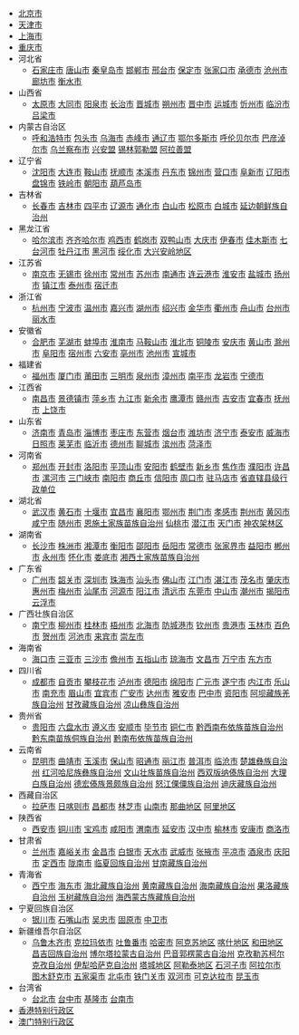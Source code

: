* [北京市](#) 
* [天津市](#) 
* [上海市](#) 
* [重庆市](#) 
* 河北省
   * [石家庄市](#) [唐山市](#) [秦皇岛市](#) [邯郸市](#) [邢台市](#) [保定市](#) [张家口市](#) [承德市](#) [沧州市](#) [廊坊市](#) [衡水市](#) 
* 山西省
   * [太原市](#) [大同市](#) [阳泉市](#) [长治市](#) [晋城市](#) [朔州市](#) [晋中市](#) [运城市](#) [忻州市](#) [临汾市](#) [吕梁市](#) 
* 内蒙古自治区
   * [呼和浩特市](#) [包头市](#) [乌海市](#) [赤峰市](#) [通辽市](#) [鄂尔多斯市](#) [呼伦贝尔市](#) [巴彦淖尔市](#) [乌兰察布市](#) [兴安盟](#) [锡林郭勒盟](#) [阿拉善盟](#) 
* 辽宁省
   * [沈阳市](#) [大连市](#) [鞍山市](#) [抚顺市](#) [本溪市](#) [丹东市](#) [锦州市](#) [营口市](#) [阜新市](#) [辽阳市](#) [盘锦市](#) [铁岭市](#) [朝阳市](#) [葫芦岛市](#) 
* 吉林省
   * [长春市](#) [吉林市](#) [四平市](#) [辽源市](#) [通化市](#) [白山市](#) [松原市](#) [白城市](#) [延边朝鲜族自治州](#) 
* 黑龙江省
   * [哈尔滨市](#) [齐齐哈尔市](#) [鸡西市](#) [鹤岗市](#) [双鸭山市](#) [大庆市](#) [伊春市](#) [佳木斯市](#) [七台河市](#) [牡丹江市](#) [黑河市](#) [绥化市](#) [大兴安岭地区](#) 
* 江苏省
   * [南京市](#) [无锡市](#) [徐州市](#) [常州市](#) [苏州市](#) [南通市](#) [连云港市](#) [淮安市](#) [盐城市](#) [扬州市](#) [镇江市](#) [泰州市](#) [宿迁市](#) 
* 浙江省
   * [杭州市](#) [宁波市](#) [温州市](#) [嘉兴市](#) [湖州市](#) [绍兴市](#) [金华市](#) [衢州市](#) [舟山市](#) [台州市](#) [丽水市](#) 
* 安徽省
   * [合肥市](#) [芜湖市](#) [蚌埠市](#) [淮南市](#) [马鞍山市](#) [淮北市](#) [铜陵市](#) [安庆市](#) [黄山市](#) [滁州市](#) [阜阳市](#) [宿州市](#) [六安市](#) [亳州市](#) [池州市](#) [宣城市](#) 
* 福建省
  * [福州市](#) [厦门市](#) [莆田市](#) [三明市](#) [泉州市](#) [漳州市](#) [南平市](#) [龙岩市](#) [宁德市](#) 
* 江西省
  * [南昌市](#) [景德镇市](#) [萍乡市](#) [九江市](#) [新余市](#) [鹰潭市](#) [赣州市](#) [吉安市](#) [宜春市](#) [抚州市](#) [上饶市](#) 
* 山东省
  * [济南市](#) [青岛市](#) [淄博市](#) [枣庄市](#) [东营市](#) [烟台市](#) [潍坊市](#) [济宁市](#) [泰安市](#) [威海市](#) [日照市](#) [莱芜市](#) [临沂市](#) [德州市](#) [聊城市](#) [滨州市](#) [菏泽市](#) [](#) 
* 河南省
  * [郑州市](#) [开封市](#) [洛阳市](#) [平顶山市](#) [安阳市](#) [鹤壁市](#) [新乡市](#) [焦作市](#) [濮阳市](#) [许昌市](#) [漯河市](#) [三门峡市](#) [南阳市](#) [商丘市](#) [信阳市](#) [周口市](#) [驻马店市](#) [省直辖县级行政单位](#) 
* 湖北省
  * [武汉市](#) [黄石市](#) [十堰市](#) [宜昌市](#) [襄阳市](#) [鄂州市](#) [荆门市](#) [孝感市](#) [荆州市](#) [黄冈市](#) [咸宁市](#) [随州市](#) [恩施土家族苗族自治州](#) [仙桃市](#) [潜江市](#) [天门市](#) [神农架林区](#) 
* 湖南省
  * [长沙市](#) [株洲市](#) [湘潭市](#) [衡阳市](#) [邵阳市](#) [岳阳市](#) [常德市](#) [张家界市](#) [益阳市](#) [郴州市](#) [永州市](#) [怀化市](#) [娄底市](#) [湘西土家族苗族自治州](#) 
* 广东省
  * [广州市](#) [韶关市](#) [深圳市](#) [珠海市](#) [汕头市](#) [佛山市](#) [江门市](#) [湛江市](#) [茂名市](#) [肇庆市](#) [惠州市](#) [梅州市](#) [汕尾市](#) [河源市](#) [阳江市](#) [清远市](#) [东莞市](#) [中山市](#) [潮州市](#) [揭阳市](#) [云浮市](#) 
* 广西壮族自治区
  * [南宁市](#) [柳州市](#) [桂林市](#) [梧州市](#) [北海市](#) [防城港市](#) [钦州市](#) [贵港市](#) [玉林市](#) [百色市](#) [贺州市](#) [河池市](#) [来宾市](#) [崇左市](#) 
* 海南省
  * [海口市](#) [三亚市](#) [三沙市](#) [儋州市](#) [五指山市](#) [琼海市](#) [文昌市](#) [万宁市](#) [东方市](#) 
* 四川省
  * [成都市](#) [自贡市](#) [攀枝花市](#) [泸州市](#) [德阳市](#) [绵阳市](#) [广元市](#) [遂宁市](#) [内江市](#) [乐山市](#) [南充市](#) [眉山市](#) [宜宾市](#) [广安市](#) [达州市](#) [雅安市](#) [巴中市](#) [资阳市](#) [阿坝藏族羌族自治州](#) [甘孜藏族自治州](#) [凉山彝族自治州](#) 
* 贵州省
  * [贵阳市](#) [六盘水市](#) [遵义市](#) [安顺市](#) [毕节市](#) [铜仁市](#) [黔西南布依族苗族自治州](#) [黔东南苗族侗族自治州](#) [黔南布依族苗族自治州](#) 
* 云南省
  * [昆明市](#) [曲靖市](#) [玉溪市](#) [保山市](#) [昭通市](#) [丽江市](#) [普洱市](#) [临沧市](#) [楚雄彝族自治州](#) [红河哈尼族彝族自治州](#) [文山壮族苗族自治州](#) [西双版纳傣族自治州](#) [大理白族自治州](#) [德宏傣族景颇族自治州](#) [怒江傈僳族自治州](#) [迪庆藏族自治州](#) [](#) 
* 西藏自治区
  * [拉萨市](#) [日喀则市](#) [昌都市](#) [林芝市](#) [山南市](#) [那曲地区](#) [阿里地区](#) [](#) 
* 陕西省
  * [西安市](#) [铜川市](#) [宝鸡市](#) [咸阳市](#) [渭南市](#) [延安市](#) [汉中市](#) [榆林市](#) [安康市](#) [商洛市](#) 
* 甘肃省
  * [兰州市](#) [嘉峪关市](#) [金昌市](#) [白银市](#) [天水市](#) [武威市](#) [张掖市](#) [平凉市](#) [酒泉市](#) [庆阳市](#) [定西市](#) [陇南市](#) [临夏回族自治州](#) [甘南藏族自治州](#) 
* 青海省
  * [西宁市](#) [海东市](#) [海北藏族自治州](#) [黄南藏族自治州](#) [海南藏族自治州](#) [果洛藏族自治州](#) [玉树藏族自治州](#) [海西蒙古族藏族自治州](#) 
* 宁夏回族自治区
  * [银川市](#) [石嘴山市](#) [吴忠市](#) [固原市](#) [中卫市](#) 
* 新疆维吾尔自治区
  * [乌鲁木齐市](#) [克拉玛依市](#) [吐鲁番市](#) [哈密市](#) [阿克苏地区](#) [喀什地区](#) [和田地区](#) [昌吉回族自治州](#) [博尔塔拉蒙古自治州](#) [巴音郭楞蒙古自治州](#) [克孜勒苏柯尔克孜自治州](#) [伊犁哈萨克自治州](#) [塔城地区](#) [阿勒泰地区](#) [石河子市](#) [阿拉尔市](#) [图木舒克市](#) [五家渠市](#) [北屯市](#) [铁门关市](#) [双河市](#) [可克达拉市](#) [昆玉市](#) 
* 台湾省
  * [台北市](#) [台中市](#) [基隆市](#) [台南市](#) 
* [香港特别行政区](#) 
* [澳门特别行政区](#) 
